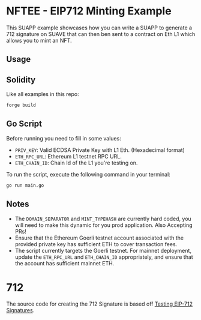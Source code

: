 # NFTEE - EIP712 Minting Example

This SUAPP example showcases how you can write a SUAPP to generate a 712 signature on SUAVE that can then ben sent to a contract on Eth L1 which allows you to mint an NFT.

## Usage
## Solidity
Like all examples in this repo:
```sh
forge build
```
## Go Script
Before running you need to fill in some values:
- `PRIV_KEY`: Valid ECDSA Private Key with L1 Eth. (Hexadecimal format)
- `ETH_RPC_URL`: Ethereum L1 testnet RPC URL.
- `ETH_CHAIN_ID`: Chain Id of the L1 you're testing on.

To run the script, execute the following command in your terminal:

```sh
go run main.go
```

## Notes
- The `DOMAIN_SEPARATOR` and `MINT_TYPEHASH` are currently hard coded, you will need to make this dynamic for you prod application. Also Accepting PRs!
- Ensure that the Ethereum Goerli testnet account associated with the provided private key has sufficient ETH to cover transaction fees.
- The script currently targets the Goerli testnet. For mainnet deployment, update the `ETH_RPC_URL` and `ETH_CHAIN_ID` appropriately, and ensure that the account has sufficient mainnet ETH.

# 712
The source code for creating the 712 Signature is based off [Testing EIP-712 Signatures](https://book.getfoundry.sh/tutorials/testing-eip712.html).
